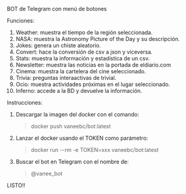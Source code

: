 BOT de Telegram con menú de botones

Funciones:
  1. Weather: muestra el tiempo de la región seleccionada.
  2. NASA: muestra la Astronomy Picture of the Day y su descripción.
  3. Jokes: genera un chiste aleatorio.
  4. Convert: hace la conversión de csv a json y viceversa.
  5. Stats: muestra la información y estadística de un csv.
  6. Newsletter: muestra las noticias en la portada de eldiario.com
  7. Cinema: muestra la cartelera del cine seleccionado.
  8. Trivia: preguntas interaactivas de trivial.
  9. Ocio: muestra actividades próximas en el lugar seleccionado.
  10. Inferno: accede a la BD y devuelve la información.

Instrucciones:
  1. Descargar la imagen del docker con el comando:
       > docker push vaneebc/bot:latest
  2. Lanzar el docker usando el TOKEN como parámetro:
       > docker run --rm -e TOKEN=xxx vaneebc/bot:latest
  3. Buscar el bot en Telegram con el nombre de:
       > @vanee_bot


LISTO!!
